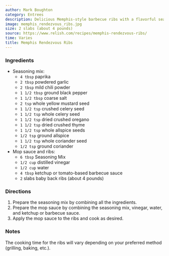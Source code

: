 ```yaml
---
author: Mark Boughton
category: Entrees
description: Delicious Memphis-style barbecue ribs with a flavorful seasoning mix.
image: memphis_rendezvous_ribs.jpg
size: 2 slabs (about 4 pounds)
source: https://www.relish.com/recipes/memphis-rendezvous-ribs/
time: Varies
title: Memphis Rendezvous Ribs
---
```

### Ingredients

* Seasoning mix:
  * `4 tbsp` paprika
  * `2 tbsp` powdered garlic
  * `2 tbsp` mild chili powder
  * `1 1/2 tbsp` ground black pepper
  * `1 1/2 tbsp` coarse salt
  * `2 tsp` whole yellow mustard seed
  * `1 1/2 tsp` crushed celery seed
  * `1 1/2 tsp` whole celery seed
  * `1 1/2 tsp` dried crushed oregano
  * `1 1/2 tsp` dried crushed thyme
  * `1 1/2 tsp` whole allspice seeds
  * `1/2 tsp` ground allspice
  * `1 1/2 tsp` whole coriander seed
  * `1/2 tsp` ground coriander
* Mop sauce and ribs:
  * `6 tbsp` Seasoning Mix
  * `1/2 cup` distilled vinegar
  * `1/2 cup` water
  * `4 tbsp` ketchup or tomato-based barbecue sauce
  * `2` slabs baby back ribs (about 4 pounds)

### Directions

1. Prepare the seasoning mix by combining all the ingredients.
2. Prepare the mop sauce by combining the seasoning mix, vinegar, water, and ketchup or barbecue sauce.
3. Apply the mop sauce to the ribs and cook as desired.

### Notes

The cooking time for the ribs will vary depending on your preferred method (grilling, baking, etc.).